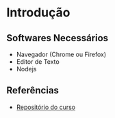 # Introdução

## Softwares Necessários

- Navegador (Chrome ou Firefox)
- Editor de Texto
- Nodejs

## Referências

- [Repositório do curso](https://github.com/da2k/curso-javascript-ninja)
